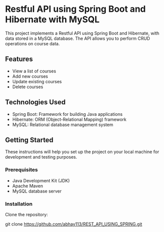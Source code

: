 # Restful API using Spring Boot and Hibernate with MySQL

This project implements a Restful API using Spring Boot and Hibernate, with data stored in a MySQL database. The API allows you to perform CRUD operations on course data.

## Features

- View a list of courses
- Add new courses
- Update existing courses
- Delete courses

## Technologies Used

- Spring Boot: Framework for building Java applications
- Hibernate: ORM (Object-Relational Mapping) framework
- MySQL: Relational database management system

## Getting Started

These instructions will help you set up the project on your local machine for development and testing purposes.

### Prerequisites

- Java Development Kit (JDK)
- Apache Maven
- MySQL database server

### Installation
 Clone the repository:

git clone https://github.com/abhay113/REST_API_USING_SPRING.git
